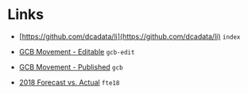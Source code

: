 # Links

* [https://github.com/dcadata/li](https://github.com/dcadata/li) `index`

* [GCB Movement - Editable](https://docs.google.com/spreadsheets/d/1fqPsOxMAHCMo58BLvqczDrdxy0Ttm0gRtHtXu1AVre8/edit?usp=sharing) `gcb-edit`

* [GCB Movement - Published](https://docs.google.com/spreadsheets/d/e/2PACX-1vRVytOxHu6y9yBi-iMhUzpMF--N-H9kbEHnfp0I8QZzbXKxoJyam6h8md1Nh-9NOPK1v-WPzlN_V7LP/pubhtml) `gcb`

* [2018 Forecast vs. Actual](https://docs.google.com/spreadsheets/d/e/2PACX-1vQKoREWJPJO7zFoA3s77Pzco_mmHcXqucc5VQaTj7dNPW1j-KNSLuquIQzUZoO_cYHpbGZbxb4P-fVj/pubhtml?gid=0&single=true) `fte18`